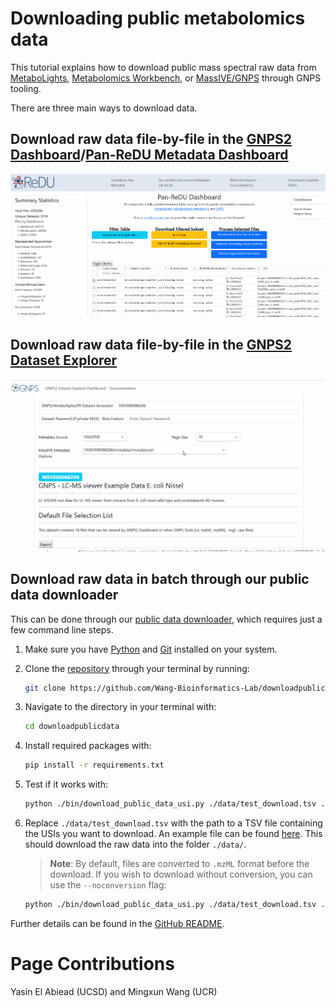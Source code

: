 # Downloading public metabolomics data

This tutorial explains how to download public mass spectral raw data from [MetaboLights](https://www.ebi.ac.uk/metabolights/index), [Metabolomics Workbench](https://www.metabolomicsworkbench.org), or [MassIVE/GNPS](https://massive.ucsd.edu/) through GNPS tooling.

There are three main ways to download data.

## Download raw data file-by-file in the [GNPS2 Dashboard](https://explorer.gnps2.org/)/[Pan-ReDU Metadata Dashboard](https://redu.gnps2.org/selection/)

![GNPS Dashboard Download](img/redu_dashboard_download.gif)

## Download raw data file-by-file in the [GNPS2 Dataset Explorer](https://explorer.gnps2.org/)

![GNPS Explorer Download](img/explorer.gif)

## Download raw data in batch through our public data downloader

This can be done through our [public data downloader](https://github.com/Wang-Bioinformatics-Lab/downloadpublicdata), which requires just a few command line steps.

1. Make sure you have [Python](https://wiki.python.org/moin/BeginnersGuide/Download) and [Git](https://github.com/git-guides/install-git) installed on your system.

2. Clone the [repository](https://github.com/Wang-Bioinformatics-Lab/downloadpublicdata) through your terminal by running:

   ```bash
   git clone https://github.com/Wang-Bioinformatics-Lab/downloadpublicdata.git
   ```

3. Navigate to the directory in your terminal with:

   ```bash
   cd downloadpublicdata
   ```

4. Install required packages with:

   ```bash
   pip install -r requirements.txt
   ```

5. Test if it works with:

   ```bash
   python ./bin/download_public_data_usi.py ./data/test_download.tsv ./data/ ./data/summary.tsv
   ```

6. Replace `./data/test_download.tsv` with the path to a TSV file containing the USIs you want to download. An example file can be found [here](https://github.com/Wang-Bioinformatics-Lab/downloadpublicdata/blob/main/data/test_download.tsv). This should download the raw data into the folder `./data/`.

   > **Note**: By default, files are converted to `.mzML` format before the download. If you wish to download without conversion, you can use the `--noconversion` flag:

   ```bash
   python ./bin/download_public_data_usi.py ./data/test_download.tsv ./data/ ./data/summary.tsv --noconversion
   ```

Further details can be found in the [GitHub README](https://github.com/Wang-Bioinformatics-Lab/downloadpublicdata).


# Page Contributions
Yasin El Abiead (UCSD) and Mingxun Wang (UCR)
